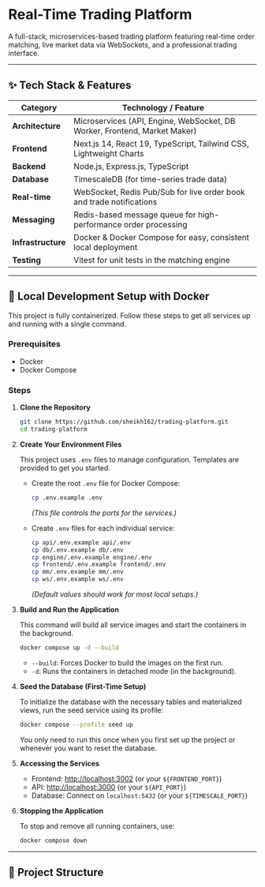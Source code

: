 # Real-Time Trading Platform

A full-stack, microservices-based trading platform featuring real-time order matching, live market data via WebSockets, and a professional trading interface.

---

## ✨ Tech Stack & Features

| Category       | Technology / Feature                                                       |
| -------------- | -------------------------------------------------------------------------- |
| **Architecture** | Microservices (API, Engine, WebSocket, DB Worker, Frontend, Market Maker) |
| **Frontend**     | Next.js 14, React 19, TypeScript, Tailwind CSS, Lightweight Charts       |
| **Backend**      | Node.js, Express.js, TypeScript                                           |
| **Database**     | TimescaleDB (for time-series trade data)                                 |
| **Real-time**    | WebSocket, Redis Pub/Sub for live order book and trade notifications     |
| **Messaging**    | Redis-based message queue for high-performance order processing          |
| **Infrastructure** | Docker & Docker Compose for easy, consistent local deployment           |
| **Testing**      | Vitest for unit tests in the matching engine                             |

---

## 🚀 Local Development Setup with Docker

This project is fully containerized. Follow these steps to get all services up and running with a single command.

### Prerequisites
- Docker
- Docker Compose

### Steps

1. **Clone the Repository**
    ```bash
    git clone https://github.com/sheikh162/trading-platform.git
    cd trading-platform
    ```

2. **Create Your Environment Files**

    This project uses `.env` files to manage configuration. Templates are provided to get you started.

    - Create the root `.env` file for Docker Compose:
      ```bash
      cp .env.example .env
      ```
      *(This file controls the ports for the services.)*

    - Create `.env` files for each individual service:
      ```bash
      cp api/.env.example api/.env
      cp db/.env.example db/.env
      cp engine/.env.example engine/.env
      cp frontend/.env.example frontend/.env
      cp mm/.env.example mm/.env
      cp ws/.env.example ws/.env
      ```
      *(Default values should work for most local setups.)*

3. **Build and Run the Application**

    This command will build all service images and start the containers in the background.
    ```bash
    docker compose up -d --build
    ```

    - `--build`: Forces Docker to build the images on the first run.
    - `-d`: Runs the containers in detached mode (in the background).

4. **Seed the Database (First-Time Setup)**

    To initialize the database with the necessary tables and materialized views, run the seed service using its profile:
    ```bash
    docker compose --profile seed up
    ```
    You only need to run this once when you first set up the project or whenever you want to reset the database.

5. **Accessing the Services**

    - Frontend: [http://localhost:3002](http://localhost:3002) (or your `${FRONTEND_PORT}`)
    - API: [http://localhost:3000](http://localhost:3000) (or your `${API_PORT}`)
    - Database: Connect on `localhost:5432` (or your `${TIMESCALE_PORT}`)

6. **Stopping the Application**

    To stop and remove all running containers, use:
    ```bash
    docker compose down
    ```

---

## 📂 Project Structure

